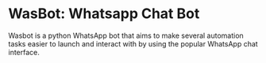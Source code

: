 # WasBot: Whatsapp Chat Bot

Wasbot is a python WhatsApp bot that aims to make several automation
tasks easier to launch and interact with by using the popular WhatsApp
chat interface.

